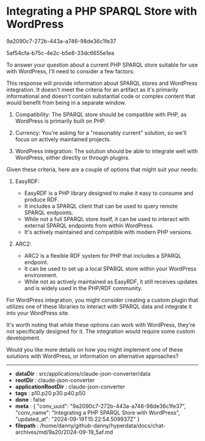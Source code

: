 # Integrating a PHP SPARQL Store with WordPress

9a2090c7-272b-443a-a746-98de36c1fe37

5af54cfa-b75c-4e2c-b5e8-33dc6655e1ea

 To answer your question about a current PHP SPARQL store suitable for use with WordPress, I'll need to consider a few factors:

<antThinking>This response will provide information about SPARQL stores and WordPress integration. It doesn't meet the criteria for an artifact as it's primarily informational and doesn't contain substantial code or complex content that would benefit from being in a separate window.</antThinking>

1. Compatibility: The SPARQL store should be compatible with PHP, as WordPress is primarily built on PHP.

2. Currency: You're asking for a "reasonably current" solution, so we'll focus on actively maintained projects.

3. WordPress integration: The solution should be able to integrate well with WordPress, either directly or through plugins.

Given these criteria, here are a couple of options that might suit your needs:

1. EasyRDF:
   - EasyRDF is a PHP library designed to make it easy to consume and produce RDF.
   - It includes a SPARQL client that can be used to query remote SPARQL endpoints.
   - While not a full SPARQL store itself, it can be used to interact with external SPARQL endpoints from within WordPress.
   - It's actively maintained and compatible with modern PHP versions.

2. ARC2:
   - ARC2 is a flexible RDF system for PHP that includes a SPARQL endpoint.
   - It can be used to set up a local SPARQL store within your WordPress environment.
   - While not as actively maintained as EasyRDF, it still receives updates and is widely used in the PHP/RDF community.

For WordPress integration, you might consider creating a custom plugin that utilizes one of these libraries to interact with SPARQL data and integrate it into your WordPress site.

It's worth noting that while these options can work with WordPress, they're not specifically designed for it. The integration would require some custom development.

Would you like more details on how you might implement one of these solutions with WordPress, or information on alternative approaches?

---

* **dataDir** : src/applications/claude-json-converter/data
* **rootDir** : claude-json-converter
* **applicationRootDir** : claude-json-converter
* **tags** : p10.p20.p30.p40.p50
* **done** : false
* **meta** : {
  "conv_uuid": "9a2090c7-272b-443a-a746-98de36c1fe37",
  "conv_name": "Integrating a PHP SPARQL Store with WordPress",
  "updated_at": "2024-09-19T15:22:54.509937Z"
}
* **filepath** : /home/danny/github-danny/hyperdata/docs/chat-archives/md/9a20/2024-09-19_5af.md